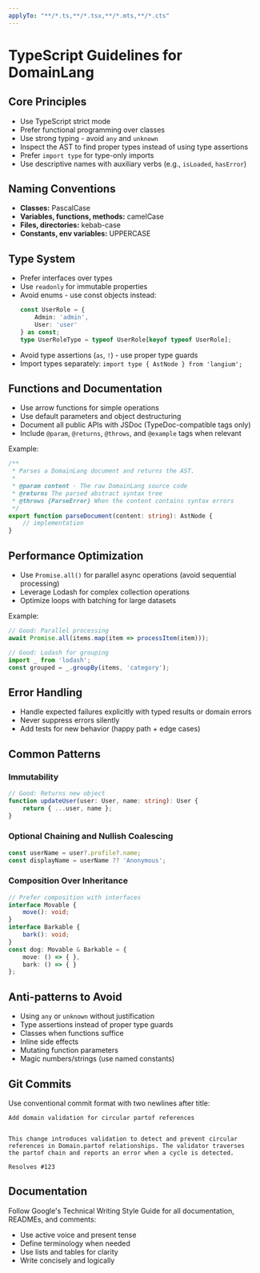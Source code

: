 ```yaml
---
applyTo: "**/*.ts,**/*.tsx,**/*.mts,**/*.cts"
---
```


# TypeScript Guidelines for DomainLang

## Core Principles

- Use TypeScript strict mode
- Prefer functional programming over classes
- Use strong typing - avoid `any` and `unknown`
- Inspect the AST to find proper types instead of using type assertions
- Prefer `import type` for type-only imports
- Use descriptive names with auxiliary verbs (e.g., `isLoaded`, `hasError`)

## Naming Conventions

- **Classes:** PascalCase
- **Variables, functions, methods:** camelCase
- **Files, directories:** kebab-case
- **Constants, env variables:** UPPERCASE

## Type System

- Prefer interfaces over types
- Use `readonly` for immutable properties
- Avoid enums - use const objects instead:
  ```typescript
  const UserRole = {
      Admin: 'admin',
      User: 'user'
  } as const;
  type UserRoleType = typeof UserRole[keyof typeof UserRole];
  ```
- Avoid type assertions (`as`, `!`) - use proper type guards
- Import types separately: `import type { AstNode } from 'langium';`

## Functions and Documentation

- Use arrow functions for simple operations
- Use default parameters and object destructuring
- Document all public APIs with JSDoc (TypeDoc-compatible tags only)
- Include `@param`, `@returns`, `@throws`, and `@example` tags when relevant

Example:
```typescript
/**
 * Parses a DomainLang document and returns the AST.
 * 
 * @param content - The raw DomainLang source code
 * @returns The parsed abstract syntax tree
 * @throws {ParseError} When the content contains syntax errors
 */
export function parseDocument(content: string): AstNode {
    // implementation
}
```

## Performance Optimization

- Use `Promise.all()` for parallel async operations (avoid sequential processing)
- Leverage Lodash for complex collection operations
- Optimize loops with batching for large datasets

Example:
```typescript
// Good: Parallel processing
await Promise.all(items.map(item => processItem(item)));

// Good: Lodash for grouping
import _ from 'lodash';
const grouped = _.groupBy(items, 'category');
```

## Error Handling

- Handle expected failures explicitly with typed results or domain errors
- Never suppress errors silently
- Add tests for new behavior (happy path + edge cases)

## Common Patterns

### Immutability
```typescript
// Good: Returns new object
function updateUser(user: User, name: string): User {
    return { ...user, name };
}
```

### Optional Chaining and Nullish Coalescing
```typescript
const userName = user?.profile?.name;
const displayName = userName ?? 'Anonymous';
```

### Composition Over Inheritance
```typescript
// Prefer composition with interfaces
interface Movable {
    move(): void;
}
interface Barkable {
    bark(): void;
}
const dog: Movable & Barkable = {
    move: () => { },
    bark: () => { }
};
```

## Anti-patterns to Avoid

- Using `any` or `unknown` without justification
- Type assertions instead of proper type guards
- Classes when functions suffice
- Inline side effects
- Mutating function parameters
- Magic numbers/strings (use named constants)

## Git Commits

Use conventional commit format with two newlines after title:

```
Add domain validation for circular partof references


This change introduces validation to detect and prevent circular
references in Domain.partof relationships. The validator traverses
the partof chain and reports an error when a cycle is detected.

Resolves #123
```

## Documentation

Follow Google's Technical Writing Style Guide for all documentation, READMEs, and comments:
- Use active voice and present tense
- Define terminology when needed
- Use lists and tables for clarity
- Write concisely and logically
